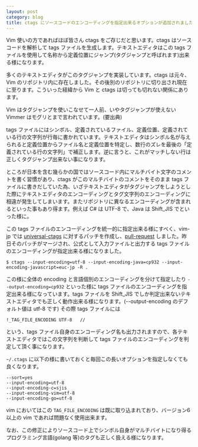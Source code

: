 ```yaml
---
layout: post
category: blog
title: ctags にソースコードのエンコーディングを指定出来るオプションが追加されました。
---
```


Vim 使いの方であればほぼ皆さん ctags をご存じだと思います。ctags はソースコードを解析して tags ファイルを生成します。テキストエディタはこの tags ファイルを使用して名称から定義位置にジャンプ(タグジャンプと呼ばれます)出来る様になります。

多くのテキストエディタがこのタグジャンプを実装しています。ctags は元々、Vim のリポジトリ内に存在しました。その後別のリポジトリに切り出され現在に至ります。こういった経緯から Vim と ctags は切っても切れない関係にあります。

Vim はタグジャンプを使いこなせて一人前、いやタグジャンプが使えない Vimmer はモグリとまで言われています。(要出典)

tags ファイルにはシンボル、定義されているファイル、定義位置、定義されている行の文字列が行毎に書かれています。テキストエディタはシンボル名が与えられると定義位置からファイル名と定義位置を特定し、数行のズレを最後の「定義されている行の文字列」で補正します。逆に言うと、これがマッチしない行は正しくタグジャンプ出来ない事になります。

ところが日本を含む幾らかの国ではソースコード内にマルチバイト文字のコメントを書く習慣があり、ctags がこのマルチバイトのコメントをそのまま tags ファイルに書きだしていた為、いざテキストエディタがタグジャンプをしようとした際にテキストエディタのエンコーディングとタグ文字列のエンコーディングに相違が発生してしまいます。またリポジトリに異なるエンコーディングが含まれるといった事もあり得ます。例えば C# は UTF-8 で、Java は Shift_JIS でといった様に。

この tags ファイルのエンコーディングを統一的に指定出来る様にすべく、vim-jp では [universal-ctags](https://ctags.io/) に対するパッチを作成し、[pull-request](https://github.com/universal-ctags/ctags/pull/419) しました。昨日そのパッチがマージされ、公式として入力ファイルと出力する tags ファイルのエンコーディングが指定出来る様になりました。

```
$ ctags --input-encoding=utf-8 --input-encoding-java=cp932 --input-encoding-javascript=euc-jp -R .
```

この様に全体の encoding と言語個別のエンコーディングを分けて指定したり `--output-encoding=cp932` といった様に tags ファイルのエンコーディングを指定出来る様になっています。tags ファイルを Shift_JIS でしか判定出来ないテキストエディタでも正しく動作出来る様になります。(--output-encoding のデフォルト値は utf-8 です)
その際 tags ファイルには

```
!_TAG_FILE_ENCODING	UTF-8	//
```

という、tags ファイル自身のエンコーディング名も出力されますので、各テキストエディタではこの文字列を判断して tags ファイルのエンコーディングを判定して頂く事になります。

`~/.ctags` に以下の様に書いておくと毎回この長いオプションを指定しなくても良くなります。

```
--sort=yes
--input-encoding=utf-8
--input-encoding-c=sjis
--input-encoding-vim=utf-8
--input-encoding-go=utf-8
```

vim においてはこの `TAG_FILE_ENCODING` は既に取り込まれており、バージョン6以上の vim であれば問題なく使用出来ます。

なお、この修正によりソースコード上でシンボル自身がマルチバイトになり得るプログラミング言語(golang 等)のタグも正しく扱える様になります。
